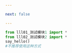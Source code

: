 ```yaml
---

next: false

---
```




<BlogInfo id="742" title="6.fromimport导入全部工具" author="白日梦想猿" pv=0 read_times=0 pre_cost_time="0分3秒" category="模块" tag_list="['模块']" create_time="2020.03.18 13:18:10" update_time="2020.03.18 13:20:48" />

```python
from lll01_测试模块1 import *
from lll02_测试模块2 import *
say_hello()
#不推荐使用这种方式
```



<ActionBox />

